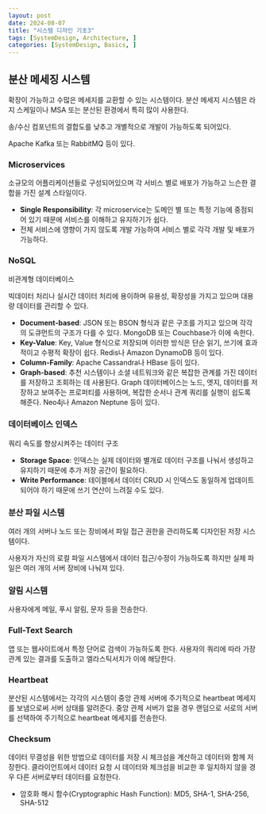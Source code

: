 ```yaml
---
layout: post
date: 2024-08-07
title: "시스템 디자인 기초3"
tags: [SystemDesign, Architecture, ]
categories: [SystemDesign, Basics, ]
---
```



## 분산 메세징 시스템


확장이 가능하고 수많은 메세지를 교환할 수 있는 시스템이다. 분산 메세지 시스템은 라지 스케일이나 MSA 또는 분산된 환경에서 특히 많이 사용한다.


송/수신 컴포넌트의 결합도를 낮추고 개별적으로 개발이 가능하도록 되어있다.


Apache Kafka 또는 RabbitMQ 등이 있다.


### Microservices


소규모의 어플리케이션들로 구성되어있으며 각 서비스 별로 배포가 가능하고 느슨한 결합을 가진 설계 스타일이다.

- **Single Responsibility**: 각 microservice는 도메인 별 또는 특정 기능에 중점되어 있기 때문에 서비스를 이해하고 유지하기가 쉽다.
- 전체 서비스에 영향이 가지 않도록 개발 가능하여 서비스 별로 각각 개발 및 배포가 가능하다.

### NoSQL


비관계형 데이터베이스


빅데이터 처리나 실시간 데이터 처리에 용이하며 유용성, 확장성을 가지고 있으며 대용량 데이터를 관리할 수 있다.

- **Document-based**: JSON 또는 BSON 형식과 같은 구조를 가지고 있으며 각각의 도큐먼트의 구조가 다를 수 있다. MongoDB 또는 Couchbase가 이에 속한다.
- **Key-Value**: Key, Value 형식으로 저장되며 이러한 방식은 단순 읽기, 쓰기에 효과적이고 수평적 확장이 쉽다. Redis나 Amazon DynamoDB 등이 있다.
- **Column-Family**: Apache Cassandra나 HBase 등이 있다.
- **Graph-based**: 추천 시스템이나 소셜 네트워크와 같은 복잡한 관계를 가진 데이터를 저장하고 조회하는 데 사용된다. Graph 데이터베이스는 노드, 엣지, 데이터를 저장하고 보여주는 프로퍼티를 사용하며, 복잡한 순서나 관계 쿼리를 실행이 쉽도록 해준다. Neo4j나 Amazon Neptune 등이 있다.

### 데이터베이스 인덱스


쿼리 속도를 향상시켜주는 데이터 구조

- **Storage Space**: 인덱스는 실제 데이터와 별개로 데이터 구조를 나눠서 생성하고 유지하기 때문에 추가 저장 공간이 필요하다.
- **Write Performance**: 테이블에서 데이터 CRUD 시 인덱스도 동일하게 업데이트 되어야 하기 때문에 쓰기 연산이 느려질 수도 있다.

### 분산 파일 시스템


여러 개의 서버나 노드 또는 장비에서 파일 접근 권한을 관리하도록 디자인된 저장 시스템이다.


사용자가 자신의 로컬 파일 시스템에서 데이터 접근/수정이 가능하도록 하지만 실제 파일은 여러 개의 서버 장비에 나눠져 있다.


### 알림 시스템


사용자에게 메일, 푸시 알림, 문자 등을 전송한다.


### Full-Text Search


앱 또는 웹사이트에서 특정 단어로 검색이 가능하도록 한다. 사용자의 쿼리에 따라 가장 관계 있는 결과를 도출하고 엘라스틱서치가 이에 해당한다.


### Heartbeat


분산된 시스템에서는 각각의 시스템이 중앙 관제 서버에 주기적으로 heartbeat 메세지를 보냄으로써 서버 상태를 알려준다. 중앙 관제 서버가 없을 경우 랜덤으로 서로의 서버를 선택하여 주기적으로 heartbeat 메세지를 전송한다.


### Checksum


데이터 무결성을 위한 방법으로 데이터를 저장 시 체크섬을 계산하고 데이터와 함께 저장한다. 클라이언트에서 데이터 요청 시 데이터와 체크섬을 비교한 후 일치하지 않을 경우 다른 서버로부터 데이터를 요청한다.

- 암호화 해시 함수(Cryptographic Hash Function): MD5, SHA-1, SHA-256, SHA-512
